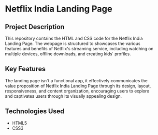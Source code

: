 # Netflix India Landing Page

## Project Description

This repository contains the HTML and CSS code for the Netflix India Landing Page. The webpage is structured to showcases the various features and benefits of Netflix's streaming service, including watching on multiple devices, offline downloads, and creating kids' profiles.

## Key Features

The landing page isn't a functional app, it effectively communicates the value proposition of Netflix India Landing Page through its design, layout, responsiveness, and content organization, encouraging users to explore and captivates users through its visually appealing design.

## Technologies Used

- HTML5
- CSS3
